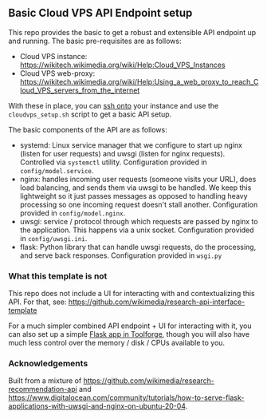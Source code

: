 ## Basic Cloud VPS API Endpoint setup

This repo provides the basic to get a robust and extensible API endpoint up and running.
The basic pre-requisites are as follows:
* Cloud VPS instance: <https://wikitech.wikimedia.org/wiki/Help:Cloud_VPS_Instances>
* Cloud VPS web-proxy: <https://wikitech.wikimedia.org/wiki/Help:Using_a_web_proxy_to_reach_Cloud_VPS_servers_from_the_internet>

With these in place, you can [ssh onto](https://wikitech.wikimedia.org/wiki/Help:Accessing_Cloud_VPS_instances#Accessing_Cloud_VPS_instances)
your instance and use the `cloudvps_setup.sh` script to get a basic API setup.

The basic components of the API are as follows:
* systemd: Linux service manager that we configure to start up nginx (listen for user requests) and uwsgi (listen for nginx requests). Controlled via `systemctl` utility. Configuration provided in `config/model.service`.
* nginx: handles incoming user requests (someone visits your URL), does load balancing, and sends them via uwsgi to be handled. We keep this lightweight so it just passes messages as opposed to handling heavy processing so one incoming request doesn't stall another. Configuration provided in `config/model.nginx`.
* uwsgi: service / protocol through which requests are passed by nginx to the application. This happens via a unix socket. Configuration provided in `config/uwsgi.ini`.
* flask: Python library that can handle uwsgi requests, do the processing, and serve back responses. Configuration provided in `wsgi.py`

### What this template is not
This repo does not include a UI for interacting with and contextualizing this API.
For that, see: <https://github.com/wikimedia/research-api-interface-template>

For a much simpler combined API endpoint + UI for interacting with it, you can also set up a simple [Flask app in Toolforge](https://wikitech.wikimedia.org/wiki/Help:Toolforge/My_first_Flask_OAuth_tool),
though you will also have much less control over the memory / disk / CPUs available to you.

### Acknowledgements
Built from a mixture of <https://github.com/wikimedia/research-recommendation-api> and <https://www.digitalocean.com/community/tutorials/how-to-serve-flask-applications-with-uwsgi-and-nginx-on-ubuntu-20-04>.
